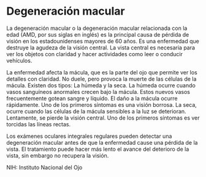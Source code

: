 Degeneración macular
====================


La degeneración macular o la degeneración macular relacionada con la edad (AMD, por sus siglas en inglés) es la principal causa de pérdida de visión en los estadounidenses mayores de 60 años. Es una enfermedad que destruye la agudeza de la visión central. La vista central es necesaria para ver los objetos con claridad y hacer actividades como leer o conducir vehículos. 


La enfermedad afecta la mácula, que es la parte del ojo que permite ver los detalles con claridad. No duele, pero provoca la muerte de las células de la mácula. Existen dos tipos: La húmeda y la seca. La húmeda ocurre cuando vasos sanguíneos anormales crecen bajo la mácula. Estos nuevos vasos frecuentemente gotean sangre y líquido. El daño a la mácula ocurre rápidamente. Uno de los primeros síntomas es una visión borrosa. La seca, ocurre cuando las células de la mácula sensibles a la luz se deterioran. Lentamente, se pierde la visión central. Uno de los primeros síntomas es ver torcidas las líneas rectas. 


Los exámenes oculares integrales regulares pueden detectar una degeneración macular antes de que la enfermedad cause una pérdida de la vista. El tratamiento puede hacer más lento el avance del deterioro de la vista, sin embargo no recupera la visión. 


NIH: Instituto Nacional del Ojo 

